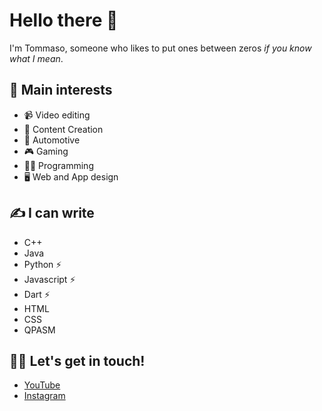 # Hello there 👋
I'm Tommaso, someone who likes to put ones between zeros _if you know what I mean_.

## 🎯 Main interests
- 📹 Video editing
- 🥳 Content Creation
- 🔧 Automotive
- 🎮 Gaming
- 👨‍💻 Programming
- 🖥 Web and App design

## ✍ I can write
- C++
- Java
- Python ⚡
- Javascript ⚡
- Dart ⚡
- HTML
- CSS
- QPASM

## 🤙🏻 Let's get in touch!
- [YouTube](https://www.youtube.com/@tomma_so)
- [Instagram](https://instagram.com/t_ferrarah)
